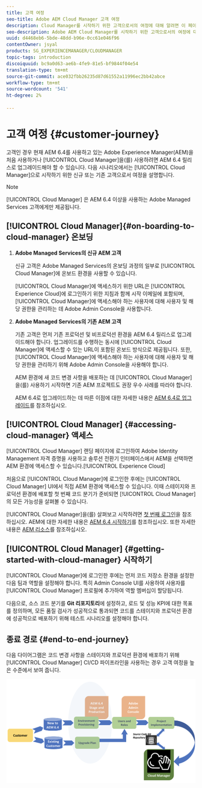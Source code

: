 ```yaml
---
title: 고객 여정
seo-title: Adobe AEM Cloud Manager 고객 여정
description: Cloud Manager를 시작하기 위한 고객으로서의 여정에 대해 알려면 이 페이지를 따르십시오.
seo-description: Adobe AEM Cloud Manager를 시작하기 위한 고객으로서의 여정에 대해 알려면 이 페이지를 따르십시오.
uuid: d4468eb6-5bde-48dd-b96e-0cc61e046f96
contentOwner: jsyal
products: SG_EXPERIENCEMANAGER/CLOUDMANAGER
topic-tags: introduction
discoiquuid: bc9a0d63-ae6b-4fe9-81e5-bf9844f04e54
translation-type: tm+mt
source-git-commit: ace032fbb26235d87d61552a11996ec2bb42abce
workflow-type: tm+mt
source-wordcount: '541'
ht-degree: 2%

---
```



# 고객 여정 {#customer-journey}

고객인 경우 현재 AEM 6.4를 사용하고 있는 Adobe Experience Manager(AEM)을 처음 사용하거나 [!UICONTROL Cloud Manager]을(를) 사용하려면 AEM 6.4 릴리스로 업그레이드해야 할 수 있습니다. 다음 시나리오에서는 [!UICONTROL Cloud Manager]으로 시작하기 위한 신규 또는 기존 고객으로서 여정을 설명합니다.

>[!NOTE]
>
>[!UICONTROL Cloud Manager] 은 AEM 6.4 이상을 사용하는 Adobe Managed Services 고객에게만 제공됩니다.

## [!UICONTROL Cloud Manager]{#on-boarding-to-cloud-manager} 온보딩

1. **Adobe Managed Services의 신규 AEM 고객**

   신규 고객은 Adobe Managed Services의 온보딩 과정의 일부로 [!UICONTROL Cloud Manager]에 온보드 환경을 사용할 수 있습니다.

   [!UICONTROL Cloud Manager]에 액세스하기 위한 URL은 [!UICONTROL Experience Cloud]에 로그인하기 위한 지침과 함께 시작 이메일에 포함되며, [!UICONTROL Cloud Manager]에 액세스해야 하는 사용자에 대해 사용자 및 해당 권한을 관리하는 데 Adobe Admin Console을 사용합니다.

1. **Adobe Managed Services의 기존 AEM 고객**

   기존 고객은 먼저 기존 프로덕션 및 비프로덕션 환경을 AEM 6.4 릴리스로 업그레이드해야 합니다. 업그레이드를 수행하는 동시에 [!UICONTROL Cloud Manager]에 액세스할 수 있는 URL이 포함된 온보드 방식으로 제공됩니다. 또한, [!UICONTROL Cloud Manager]에 액세스해야 하는 사용자에 대해 사용자 및 해당 권한을 관리하기 위해 Adobe Admin Console을 사용해야 합니다.

   AEM 환경에 새 코드 변경 사항을 배포하는 데 [!UICONTROL Cloud Manager]을(를) 사용하기 시작하면 기존 AEM 프로젝트도 권장 우수 사례를 따라야 합니다.

   AEM 6.4로 업그레이드하는 데 따른 이점에 대한 자세한 내용은 [AEM 6.4로 업그레이드](https://helpx.adobe.com/experience-manager/6-4/sites/deploying/using/upgrade.html)를 참조하십시오.

## [!UICONTROL Cloud Manager] {#accessing-cloud-manager} 액세스

[!UICONTROL Cloud Manager] 랜딩 페이지에 로그인하여 Adobe Identity Management 자격 증명을 사용하고 솔루션 전환기 인터페이스에서 AEM을 선택하면 AEM 환경에 액세스할 수 있습니다.[!UICONTROL Experience Cloud]

처음으로 [!UICONTROL Cloud Manager]에 로그인한 후에는 [!UICONTROL Cloud Manager] UI에서 직접 AEM 환경에 액세스할 수 있습니다. 이때 스테이지와 프로덕션 환경에 배포할 첫 번째 코드 분기가 준비되면 [!UICONTROL Cloud Manager]의 모든 가능성을 살펴볼 수 있습니다.

[!UICONTROL Cloud Manager]을(를) 살펴보고 시작하려면 [첫 번째 로그인](first-time-login.md)을 참조하십시오. AEM에 대한 자세한 내용은 [AEM 6.4 시작하기](https://helpx.adobe.com/kr/experience-manager/6-4/sites/deploying/using/deploy.html)를 참조하십시오. 또한 자세한 내용은 [AEM 리소스](https://www.adobe.com/marketing-cloud/experience-manager/resources.html?promoid=759X6WV8&amp;mv=other)를 참조하십시오.

## [!UICONTROL Cloud Manager] {#getting-started-with-cloud-manager} 시작하기

[!UICONTROL Cloud Manager]에 로그인한 후에는 먼저 코드 저장소 환경을 설정한 다음 팀과 역할을 설정해야 합니다. 특히 Admin Console UI를 사용하여 사용자를 [!UICONTROL Cloud Manager] 프로필에 추가하여 역할 멤버십이 할당됩니다.

다음으로, 소스 코드 분기를 **Git 리포지토리**&#x200B;에 설정하고, 로드 및 성능 KPI에 대한 목표를 정의하며, 모든 품질 검사가 성공적으로 통과되면 코드를 스테이지와 프로덕션 환경에 성공적으로 배포하기 위해 테스트 시나리오를 설정해야 합니다.

## 종료 경로 {#end-to-end-journey}

다음 다이어그램은 코드 변경 사항을 스테이지와 프로덕션 환경에 배포하기 위해 [!UICONTROL Cloud Manager] CI/CD 파이프라인을 사용하는 경우 고객 여정을 높은 수준에서 보여 줍니다.

![](assets/screen_shot_2018-05-15at124004pm.png)

